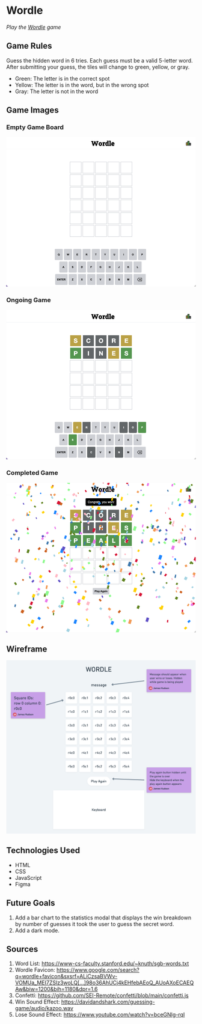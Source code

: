 # Wordle
*Play the [Wordle](https://james-hudson-wordle.netlify.app/) game*

## Game Rules
Guess the hidden word in 6 tries. Each guess must be a valid 5-letter word. After submitting your guess, the tiles will change to green, yellow, or gray. 
- Green: The letter is in the correct spot
- Yellow: The letter is in the word, but in the wrong spot
- Gray: The letter is not in the word

## Game Images
### Empty Game Board
![Empty Game Board](Assets/wordle-start.png)

### Ongoing Game
![Ongoing Game](Assets/wordle-progress.png)

### Completed Game
![Completed Game](Assets/wordle-win.png)

## Wireframe
![Wireframe](Assets/Wordle%20wireframe@2x.png)

## Technologies Used 
- HTML
- CSS
- JavaScript
- Figma

## Future Goals
1. Add a bar chart to the statistics modal that displays the win breakdown by number of guesses it took the user to guess the secret word.
2. Add a dark mode.

## Sources
1. Word List: https://www-cs-faculty.stanford.edu/~knuth/sgb-words.txt
2. Wordle Favicon: https://www.google.com/search?q=wordle+favicon&sxsrf=ALiCzsaBVWv-VOMUa_MEI7ZSlz3woLQ[…]98o36AhUCj4kEHfebAEoQ_AUoAXoECAEQAw&biw=1200&bih=1180&dpr=1.6
3. Confetti: https://github.com/SEI-Remote/confetti/blob/main/confetti.js
4. Win Sound Effect: https://davidandshark.com/guessing-game/audio/kazoo.wav
5. Lose Sound Effect: https://www.youtube.com/watch?v=bceGNIg-rqI